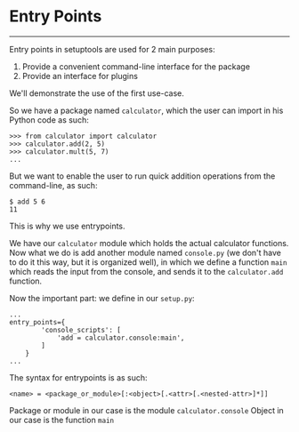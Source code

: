 
# Entry Points
---

Entry points in setuptools are used for 2 main purposes:
1. Provide a convenient command-line interface for the package
2. Provide an interface for plugins

We'll demonstrate the use of the first use-case.

So we have a package named `calculator`, which the user can import in his Python code as such:
```
>>> from calculator import calculator
>>> calculator.add(2, 5)
>>> calculator.mult(5, 7)
...
```

But we want to enable the user to run quick addition operations from the command-line, as such:
```
$ add 5 6
11
```

This is why we use entrypoints.

We have our `calculator` module which holds the actual calculator functions.
Now what we do is add another module named `console.py` (we don't have to do it this way, but it is organized well), 
in which we define a function `main` which reads the input from the console, and sends it to the `calculator.add` function.

Now the important part: we define in our `setup.py`:

```
...
entry_points={
        'console_scripts': [
            'add = calculator.console:main',
        ]
    }
...
```

The syntax for entrypoints is as such:
```
<name> = <package_or_module>[:<object>[.<attr>[.<nested-attr>]*]]
```

Package or module in our case is the module `calculator.console`
Object in our case is the function `main`